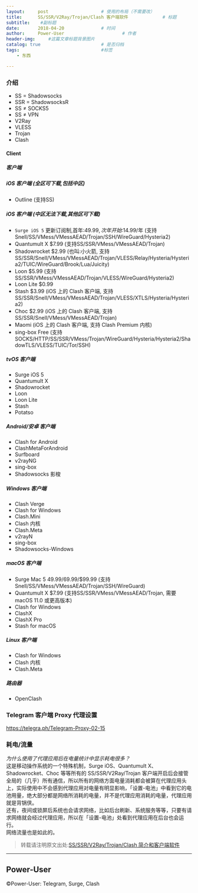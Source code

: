 ```yaml
---
layout:     post                    # 使用的布局（不需要改）
title:      SS/SSR/V2Ray/Trojan/Clash 客户端软件             # 标题 
subtitle:    #副标题
date:       2018-04-20              # 时间
author:     Power-User                      # 作者
header-img:     #这篇文章标题背景图片
catalog: true                       # 是否归档
tags:                               #标签
    - 东西

---
```


### 介绍
- SS = Shadowsocks
- SSR = ShadowsocksR
- SS ≠ SOCKS5
- SS ≠ VPN
- V2Ray
- VLESS
- Trojan
- Clash

#### Client

##### 客户端

##### iOS 客户端 (全区可下载,包括中区)
- Outline (支持SS)


##### iOS 客户端 (中区无法下载,其他区可下载)
- `Surge iOS 5` 更新订阅制,首年:$49.99,次年开始:$14.99/年 (支持Snell/SS/VMess/VMessAEAD/Trojan/SSH/WireGuard/Hysteria2)
- Quantumult X  $7.99 (支持SS/SSR/VMess/VMessAEAD/Trojan)
- Shadowrocket $2.99 (也叫:小火箭, 支持SS/SSR/Snell/VMess/VMessAEAD/Trojan/VLESS/Relay/Hysteria/Hysteria2/TUIC/WireGuard/Brook/Lua/Juicity)
- Loon $5.99 (支持SS/SSR/VMess/VMessAEAD/Trojan/VLESS/WireGuard/Hysteria2)
- Loon Lite  $0.99
- Stash $3.99 (iOS 上的 Clash 客户端, 支持SS/SSR/Snell/VMess/VMessAEAD/Trojan/VLESS/XTLS/Hysteria/Hysteria2)
- Choc $2.99 (iOS 上的 Clash 客户端, 支持SS/SSR/Snell/VMess/VMessAEAD/Trojan)
- Maomi (iOS 上的 Clash 客户端, 支持 Clash Premium 内核)
- sing-box Free (支持SOCKS/HTTP/SS/SSR/VMess/Trojan/WireGuard/Hysteria/Hysteria2/ShadowTLS/VLESS/TUIC/Tor/SSH)

##### tvOS 客户端
- Surge iOS 5
- Quantumult X
- Shadowrocket
- Loon
- Loon Lite
- Stash
- Potatso


##### Android/安卓 客户端
- Clash for Android
- ClashMetaForAndroid
- Surfboard
- v2rayNG
- sing-box
- Shadowsocks 影梭

##### Windows 客户端
- Clash Verge
- Clash for Windows
- Clash.Mini
- Clash 内核
- Clash.Meta
- v2rayN
- sing-box
- Shadowsocks-Windows

##### macOS 客户端
- Surge Mac 5 $49.99/$69.99/$99.99 (支持Snell/SS/VMess/VMessAEAD/Trojan/SSH/WireGuard)
- Quantumult X $7.99 (支持SS/SSR/VMess/VMessAEAD/Trojan, 需要 macOS 11.0 或更高版本)
- Clash for Windows
- ClashX
- ClashX Pro
- Stash for macOS

##### Linux 客户端
- Clash for Windows
- Clash 内核
- Clash.Meta


##### 路由器
- OpenClash


### Telegram 客户端 Proxy 代理设置
<https://telegra.ph/Telegram-Proxy-02-15>

### 耗电/流量
*为什么使用了代理应用后在电量统计中显示耗电很多？*<br/>
这是移动操作系统的一个特殊机制，Surge iOS、Quantumult X、Shadowrocket、Choc 等等所有的 SS/SSR/V2Ray/Trojan 客户端开启后会接管全局的（几乎）所有通信，所以所有的网络方面电量消耗都会被算在代理应用头上，实际使用中不会感到代理应用对电量有明显影响，「设置-电池」中看到它的电池用量，绝大部分都是网络所消耗的电量，并不是代理应用消耗的电量，代理应用就是背锅侠。<br>
还有，夜间或锁屏后系统也会请求网络，比如后台刷新、系统服务等等，只要有请求网络就会经过代理应用，所以在「设置-电池」处看到代理应用在后台也会运行。<br>
网络流量也是如此的。


> 转载请注明原文出处:[SS/SSR/V2Ray/Trojan/Clash 简介和客户端软件](https://congcong0806.github.io/2018/04/20/SS)

- - - -

## Power-User
&copy;Power-User: Telegram, Surge, Clash
